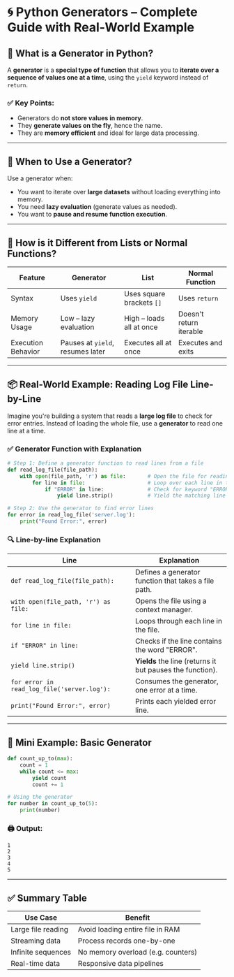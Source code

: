 
# 🌀 Python Generators – Complete Guide with Real-World Example

## 🧠 What is a Generator in Python?

A **generator** is a **special type of function** that allows you to **iterate over a sequence of values one at a time**, using the `yield` keyword instead of `return`.

### ✅ Key Points:
- Generators do **not store values in memory**.
- They **generate values on the fly**, hence the name.
- They are **memory efficient** and ideal for large data processing.

---

## 🎯 When to Use a Generator?

Use a generator when:
- You want to iterate over **large datasets** without loading everything into memory.
- You need **lazy evaluation** (generate values as needed).
- You want to **pause and resume function execution**.

---

## 🔄 How is it Different from Lists or Normal Functions?

| Feature             | Generator                          | List                          | Normal Function      |
|---------------------|-------------------------------------|-------------------------------|----------------------|
| Syntax              | Uses `yield`                        | Uses square brackets `[]`     | Uses `return`        |
| Memory Usage        | Low – lazy evaluation               | High – loads all at once      | Doesn't return iterable |
| Execution Behavior  | Pauses at `yield`, resumes later    | Executes all at once          | Executes and exits   |

---

## 📦 Real-World Example: Reading Log File Line-by-Line

Imagine you're building a system that reads a **large log file** to check for error entries. Instead of loading the whole file, use a **generator** to read one line at a time.

### ✅ Generator Function with Explanation

```python
# Step 1: Define a generator function to read lines from a file
def read_log_file(file_path):
    with open(file_path, 'r') as file:       # Open the file for reading
        for line in file:                    # Loop over each line in the file
            if "ERROR" in line:              # Check for keyword "ERROR"
                yield line.strip()           # Yield the matching line (pause here)

# Step 2: Use the generator to find error lines
for error in read_log_file('server.log'):
    print("Found Error:", error)
```

### 🔍 Line-by-line Explanation

| Line | Explanation |
|------|-------------|
| `def read_log_file(file_path):` | Defines a generator function that takes a file path. |
| `with open(file_path, 'r') as file:` | Opens the file using a context manager. |
| `for line in file:` | Loops through each line in the file. |
| `if "ERROR" in line:` | Checks if the line contains the word "ERROR". |
| `yield line.strip()` | **Yields** the line (returns it but pauses the function). |
| `for error in read_log_file('server.log'):` | Consumes the generator, one error at a time. |
| `print("Found Error:", error)` | Prints each yielded error line. |

---

## 🧪 Mini Example: Basic Generator

```python
def count_up_to(max):
    count = 1
    while count <= max:
        yield count
        count += 1

# Using the generator
for number in count_up_to(5):
    print(number)
```

### 🖨️ Output:
```
1
2
3
4
5
```

---

## ✅ Summary Table

| Use Case           | Benefit                           |
|--------------------|-----------------------------------|
| Large file reading | Avoid loading entire file in RAM  |
| Streaming data     | Process records one-by-one        |
| Infinite sequences | No memory overload (e.g. counters)|
| Real-time data     | Responsive data pipelines         |
